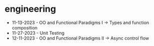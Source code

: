 # engineering
- 11-13-2023 - OO and Functional Paradigms I -> Types and function composition
- 11-27-2023 - Unit Testing
- 12-11-2023 - OO and Functional Paradigms II -> Async control flow